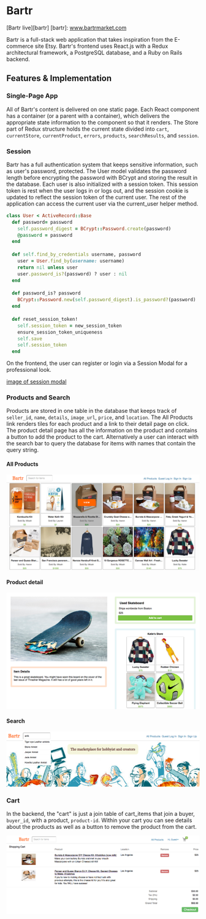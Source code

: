 # Bartr
[Bartr live][bartr]
[bartr]: www.bartrmarket.com

Bartr is a full-stack web application that takes inspiration from the E-commerce site Etsy. Bartr's frontend uses React.js with a Redux architectural framework, a PostgreSQL database, and a Ruby on Rails backend.

## Features & Implementation

### Single-Page App

All of Bartr's content is delivered on one static page. Each React component has a container (or a parent with a container), which delivers the appropriate state information to the component so that it renders. The Store part of Redux structure holds the current state divided into `cart`, `currentStore`, `currentProduct`, `errors`, `products`, `searchResults`, and `session`.

### Session

Bartr has a full authentication system that keeps sensitive information, such as user's password, protected. The User model validates the password length before encrypting the password with BCrypt and storing the result in the database. Each user is also initialized with a session token. This session token is rest when the user logs in or logs out, and the session cookie is updated to reflect the session token of the current user. The rest of the application can access the current user via the current_user helper method.

```Ruby
class User < ActiveRecord::Base
  def password= password
    self.password_digest = BCrypt::Password.create(password)
    @password = password
  end

  def self.find_by_credentials username, password
    user = User.find_by(username: username)
    return nil unless user
    user.password_is?(password) ? user : nil
  end

  def password_is? password
    BCrypt::Password.new(self.password_digest).is_password?(password)
  end

  def reset_session_token!
    self.session_token = new_session_token
    ensure_session_token_uniqueness
    self.save
    self.session_token
  end
```
On the frontend, the user can register or login via a Session Modal for a professional look.

[image of session modal](docs/wireframes/sign-in.png)


### Products and Search
Products are stored in one table in the database that keeps track of
`seller_id`, `name`, `details`, `image_url`, `price`, and `location`. The All Products link renders tiles for each product and a link to their detail page on click. The product detail page has all the information on the product and contains a button to add the product to the cart. Alternatively a user can interact with the search bar to query the database for items with names that contain the query string.

#### All Products

[all_products]: docs/wireframes/all-products.png "All Products"
![alt_text][all_products]

#### Product detail

[product_detail]: docs/wireframes/product-detail.png "Product Detail"
![alt_text][product_detail]

#### Search

[search]: docs/wireframes/product-search.png "Search"
![alt_text][search]

### Cart
In the backend, the "cart" is just a join table of cart_items that join a buyer, `buyer_id`, with a product, `product-id`. Within your cart you can see details about the products as well as a button to remove the product from the cart.

[cart]: docs/wireframes/cart.png "Cart"
![alt_text][cart]
